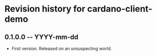 # Revision history for cardano-client-demo

## 0.1.0.0 -- YYYY-mm-dd

* First version. Released on an unsuspecting world.

